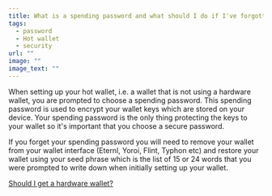 ```yaml
---
title: What is a spending password and what should I do if I've forgotten it?
tags:
  - password
  - Hot wallet
  - security
url: ""
image: ""
image_text: ""
---
```


When setting up your hot wallet, i.e. a wallet that is not using a hardware wallet, you are prompted to choose a spending password. This spending password is used to encrypt your wallet keys which are stored on your device. Your spending password is the only thing protecting the keys to your wallet so it's important that you choose a secure password.  
  
If you forget your spending password you will need to remove your wallet from your wallet interface (Eternl, Yoroi, Flint, Typhon etc) and restore your wallet using your seed phrase which is the list of 15 or 24 words that you were prompted to write down when initially setting up your wallet.  
  
[Should I get a hardware wallet?](https://www.essentialcardano.io/faq/should-i-get-a-hardware-wallet)
